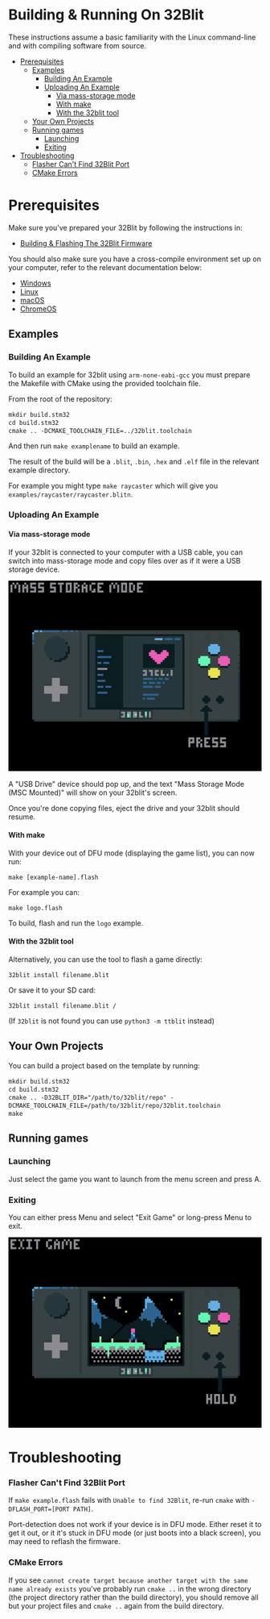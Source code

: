 # Building & Running On 32Blit <!-- omit in toc -->

These instructions assume a basic familiarity with the Linux command-line and with compiling software from source.

- [Prerequisites](#prerequisites)
  - [Examples](#examples)
    - [Building An Example](#building-an-example)
    - [Uploading An Example](#uploading-an-example)
      - [Via mass-storage mode](#via-mass-storage-mode)
      - [With make](#with-make)
      - [With the 32blit tool](#with-the-32blit-tool)
  - [Your Own Projects](#your-own-projects)
  - [Running games](#running-games)
    - [Launching](#launching)
    - [Exiting](#exiting)
- [Troubleshooting](#troubleshooting)
    - [Flasher Can't Find 32Blit Port](#flasher-cant-find-32blit-port)
    - [CMake Errors](#cmake-errors)

# Prerequisites

Make sure you've prepared your 32Blit by following the instructions in:

* [Building & Flashing The 32Blit Firmware](32Blit-Firmware.md#building--flashing-the-32blit-firmware)

You should also make sure you have a cross-compile environment set up on your computer, refer to the relevant documentation below:

* [Windows](Windows-WSL.md)
* [Linux](Linux.md)
* [macOS](macOS.md)
* [ChromeOS](ChromeOS.md)

## Examples

### Building An Example

To build an example for 32blit using `arm-none-eabi-gcc` you must prepare the Makefile with CMake using the provided toolchain file.

From the root of the repository:

```
mkdir build.stm32
cd build.stm32
cmake .. -DCMAKE_TOOLCHAIN_FILE=../32blit.toolchain
```

And then run `make examplename` to build an example.

The result of the build will be a `.blit`, `.bin`, `.hex` and `.elf` file in the relevant example directory.

For example you might type `make raycaster` which will give you `examples/raycaster/raycaster.blitn`.

### Uploading An Example

#### Via mass-storage mode

If your 32blit is connected to your computer with a USB cable, you can switch into mass-storage mode and copy files over as if it were a USB storage device.

![press the Home button](resources/enter-mass-storage-mode.png)

A "USB Drive" device should pop up, and the text "Mass Storage Mode (MSC Mounted)" will show on your 32blit's screen.

Once you're done copying files, eject the drive and your 32blit should resume.

#### With make

With your device out of DFU mode (displaying the game list), you can now run:

```
make [example-name].flash
```

For example you can:

```
make logo.flash
```

To build, flash and run the `logo` example.

#### With the 32blit tool

Alternatively, you can use the tool to flash a game directly:

```
32blit install filename.blit
```

Or save it to your SD card:

```
32blit install filename.blit /
```

(If `32blit` is not found you can use `python3 -m ttblit` instead)


## Your Own Projects

You can build a project based on the template by running:

```
mkdir build.stm32
cd build.stm32
cmake .. -D32BLIT_DIR="/path/to/32blit/repo" -DCMAKE_TOOLCHAIN_FILE=/path/to/32blit/repo/32blit.toolchain
make
```

## Running games

### Launching

Just select the game you want to launch from the menu screen and press A.

### Exiting

You can either press Menu and select "Exit Game" or long-press Menu to exit.

![long press menu to exit a game](resources/exit-game.png)

# Troubleshooting

### Flasher Can't Find 32Blit Port

If `make example.flash` fails with `Unable to find 32Blit`, re-run `cmake` with `-DFLASH_PORT=[PORT PATH]`.  

Port-detection does not work if your device is in DFU mode. Either reset it to get it out, or it it's stuck in DFU mode (or just boots into a black screen), you may need to reflash the firmware.

### CMake Errors

If you see `cannot create target because another target with the same name already exists` you've probably run `cmake ..` in the wrong directory (the project directory rather than the build directory), you should remove all but your project files and `cmake ..` again from the build directory.
